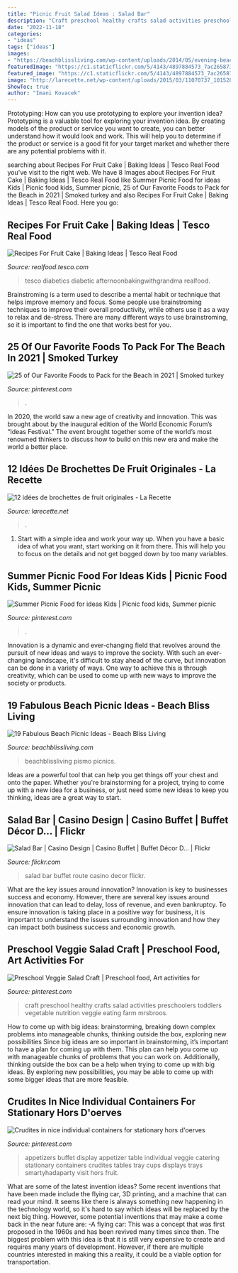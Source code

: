```yaml
---
title: "Picnic Fruit Salad Ideas : Salad Bar"
description: "Craft preschool healthy crafts salad activities preschoolers toddlers vegetable nutrition veggie eating farm mrsbroos"
date: "2022-11-18"
categories:
- "ideas"
tags: ["ideas"]
images:
- "https://beachblissliving.com/wp-content/uploads/2014/05/evening-beach-picnic.jpg"
featuredImage: "https://c1.staticflickr.com/5/4143/4897884573_7ac265873f_b.jpg"
featured_image: "https://c1.staticflickr.com/5/4143/4897884573_7ac265873f_b.jpg"
image: "http://larecette.net/wp-content/uploads/2015/03/11070737_10152803680807825_9160589441016240271_n.jpg"
ShowToc: true
author: "Imani Kovacek"
---
```



Prototyping: How can you use prototyping to explore your invention idea?
Prototyping is a valuable tool for exploring your invention idea. By creating models of the product or service you want to create, you can better understand how it would look and work. This will help you to determine if the product or service is a good fit for your target market and whether there are any potential problems with it.

	

		
searching about Recipes For Fruit Cake | Baking Ideas | Tesco Real Food you've visit to the right web. We have 8 Images about Recipes For Fruit Cake | Baking Ideas | Tesco Real Food like Summer Picnic Food for ideas Kids | Picnic food kids, Summer picnic, 25 of Our Favorite Foods to Pack for the Beach in 2021 | Smoked turkey and also Recipes For Fruit Cake | Baking Ideas | Tesco Real Food. Here you go:
		
    
## Recipes For Fruit Cake | Baking Ideas | Tesco Real Food

<img loading=lazy src="https://realfood.tesco.com/media/images/HE-FRUITCAKES-e8d2e4c4-0e8c-4922-b1ef-b010b1e2e028-0-472x310.jpg" onerror="this.onerror=null;this.src='https://tse4.mm.bing.net/th?id=OIP.oT1ien8a5DRGk2EXmSJPxwAAAA&amp;pid=15.1';" alt="Recipes For Fruit Cake | Baking Ideas | Tesco Real Food">

_Source: realfood.tesco.com_

>tesco diabetics diabetic afternoonbakingwithgrandma realfood. 

	

Brainstroming is a term used to describe a mental habit or technique that helps improve memory and focus. Some people use brainstroming techniques to improve their overall productivity, while others use it as a way to relax and de-stress. There are many different ways to use brainstroming, so it is important to find the one that works best for you.

    
## 25 Of Our Favorite Foods To Pack For The Beach In 2021 | Smoked Turkey

<img loading=lazy src="https://i.pinimg.com/736x/b4/e8/bb/b4e8bb1f20a8aa10a9154bc778fe46b7.jpg" onerror="this.onerror=null;this.src='https://tse3.mm.bing.net/th?id=OIP.pK7K6p2CWim42Xaq6kvkMQHaLH&amp;pid=15.1';" alt="25 of Our Favorite Foods to Pack for the Beach in 2021 | Smoked turkey">

_Source: pinterest.com_

>. 

	

In 2020, the world saw a new age of creativity and innovation. This was brought about by the inaugural edition of the World Economic Forum’s “Ideas Festival.” The event brought together some of the world’s most renowned thinkers to discuss how to build on this new era and make the world a better place.

    
## 12 Idées De Brochettes De Fruit Originales - La Recette

<img loading=lazy src="http://larecette.net/wp-content/uploads/2015/03/11070737_10152803680807825_9160589441016240271_n.jpg" onerror="this.onerror=null;this.src='https://tse3.mm.bing.net/th?id=OIP.8ebVvk2LQVT_ag74HHXfTQHaLH&amp;pid=15.1';" alt="12 idées de brochettes de fruit originales - La Recette">

_Source: larecette.net_

>. 

	

1. Start with a simple idea and work your way up. When you have a basic idea of what you want, start working on it from there. This will help you to focus on the details and not get bogged down by too many variables.

    
## Summer Picnic Food For Ideas Kids | Picnic Food Kids, Summer Picnic

<img loading=lazy src="https://i.pinimg.com/originals/73/63/25/736325e9cecae58bb894f92779ca7b3e.jpg" onerror="this.onerror=null;this.src='https://tse4.mm.bing.net/th?id=OIP.Yv5hdimyAJ3VbEMwmoOJZAHaLH&amp;pid=15.1';" alt="Summer Picnic Food for ideas Kids | Picnic food kids, Summer picnic">

_Source: pinterest.com_

>. 

	

Innovation is a dynamic and ever-changing field that revolves around the pursuit of new ideas and ways to improve the society. With such an ever-changing landscape, it's difficult to stay ahead of the curve, but innovation can be done in a variety of ways. One way to achieve this is through creativity, which can be used to come up with new ways to improve the society or products.

    
## 19 Fabulous Beach Picnic Ideas - Beach Bliss Living

<img loading=lazy src="https://beachblissliving.com/wp-content/uploads/2014/05/evening-beach-picnic.jpg" onerror="this.onerror=null;this.src='https://tse3.mm.bing.net/th?id=OIP.OORdfRfNCFdvIxi6I-NbNAHaGh&amp;pid=15.1';" alt="19 Fabulous Beach Picnic Ideas - Beach Bliss Living">

_Source: beachblissliving.com_

>beachblissliving pismo picnics. 

	

Ideas are a powerful tool that can help you get things off your chest and onto the paper. Whether you're brainstorming for a project, trying to come up with a new idea for a business, or just need some new ideas to keep you thinking, ideas are a great way to start.

    
## Salad Bar | Casino Design | Casino Buffet | Buffet Décor D… | Flickr

<img loading=lazy src="https://c1.staticflickr.com/5/4143/4897884573_7ac265873f_b.jpg" onerror="this.onerror=null;this.src='https://tse4.mm.bing.net/th?id=OIP.xGevdaVmXbzNO5-kK08ekQHaE8&amp;pid=15.1';" alt="Salad Bar | Casino Design | Casino Buffet | Buffet Décor D… | Flickr">

_Source: flickr.com_

>salad bar buffet route casino decor flickr. 

	

What are the key issues around innovation?
Innovation is key to businesses success and economy. However, there are several key issues around innovation that can lead to delay, loss of revenue, and even bankruptcy. To ensure innovation is taking place in a positive way for business, it is important to understand the issues surrounding innovation and how they can impact both business success and economic growth.

    
## Preschool Veggie Salad Craft | Preschool Food, Art Activities For

<img loading=lazy src="https://i.pinimg.com/736x/be/81/5f/be815f3f33fbb5f8258fcae5ccc62e4f--veggies-salad.jpg" onerror="this.onerror=null;this.src='https://tse1.mm.bing.net/th?id=OIP.7EpFIlnjQCQjbJcIuNciVAHaJ3&amp;pid=15.1';" alt="Preschool Veggie Salad Craft | Preschool food, Art activities for">

_Source: pinterest.com_

>craft preschool healthy crafts salad activities preschoolers toddlers vegetable nutrition veggie eating farm mrsbroos. 

	

How to come up with big ideas: brainstorming, breaking down complex problems into manageable chunks, thinking outside the box, exploring new possibilities
Since big ideas are so important in brainstorming, it’s important to have a plan for coming up with them. This plan can help you come up with manageable chunks of problems that you can work on. Additionally, thinking outside the box can be a help when trying to come up with big ideas. By exploring new possibilities, you may be able to come up with some bigger ideas that are more feasible.

    
## Crudites In Nice Individual Containers For Stationary Hors D&#039;oerves

<img loading=lazy src="https://i.pinimg.com/736x/be/64/30/be6430e117e57b941f9d1b539f0f3534.jpg" onerror="this.onerror=null;this.src='https://tse2.mm.bing.net/th?id=OIP.-rQIONBGftOLEhYRra7FFQAAAA&amp;pid=15.1';" alt="Crudites in nice individual containers for stationary hors d&#039;oerves">

_Source: pinterest.com_

>appetizers buffet display appetizer table individual veggie catering stationary containers crudites tables tray cups displays trays smartyhadaparty visit hors fruit. 

	

What are some of the latest invention ideas?
Some recent inventions that have been made include the flying car, 3D printing, and a machine that can read your mind. It seems like there is always something new happening in the technology world, so it's hard to say which ideas will be replaced by the next big thing. However, some potential inventions that may make a come back in the near future are: 
-A flying car: This was a concept that was first proposed in the 1960s and has been revived many times since then. The biggest problem with this idea is that it is still very expensive to create and requires many years of development. However, if there are multiple countries interested in making this a reality, it could be a viable option for transportation.

